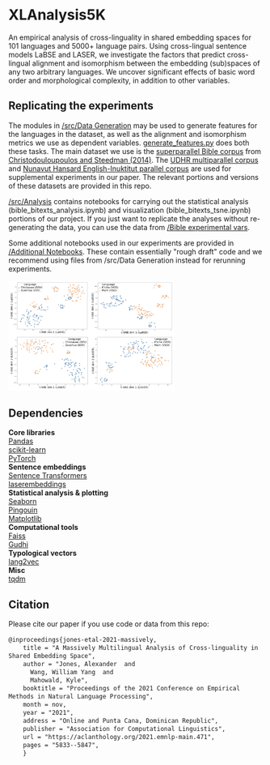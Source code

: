 # XLAnalysis5K
An empirical analysis of cross-linguality in shared embedding spaces for 101 languages and 5000+ language pairs. Using cross-lingual sentence models LaBSE and LASER, we investigate the factors that predict cross-lingual alignment and isomorphism between the embedding (sub)spaces of any two arbitrary languages. We uncover significant effects of basic word order and morphological complexity, in addition to other variables.

## Replicating the experiments
The modules in [/src/Data Generation](https://github.com/AlexJonesNLP/XLAnalysis5K/tree/main/src/Data%20Generation) may be used to generate features for the languages in the dataset, as well as the alignment and isomorphism metrics we use as dependent variables. [generate_features.py](https://github.com/AlexJonesNLP/XLAnalysis5K/blob/main/src/Data%20Generation/generate_features.py) does both these tasks. The main dataset we use is the [superparallel Bible corpus](https://christos-c.com/bible/) from [Christodouloupoulos and Steedman (2014)](https://doi.org/10.1007/s10579-014-9287-y). The [UDHR multiparallel corpus](http://research.ics.aalto.fi/cog/data/udhr/) and [Nunavut Hansard English-Inuktitut parallel corpus](https://nrc-digital-repository.canada.ca/eng/view/object/?id=c7e34fa7-7629-43c2-bd6d-19b32bf64f60) are used for supplemental experiments in our paper. The relevant portions and versions of these datasets are provided in this repo.

[/src/Analysis](https://github.com/AlexJonesNLP/XLAnalysis5K/tree/main/src/Analysis) contains notebooks for carrying out the statistical analysis (bible_bitexts_analysis.ipynb) and visualization (bible_bitexts_tsne.ipynb) portions of our project. If you just want to replicate the analyses without re-generating the data, you can use the data from [/Bible experimental vars](https://github.com/AlexJonesNLP/XLAnalysis5K/tree/main/Bible%20experimental%20vars). 

Some additional notebooks used in our experiments are provided in [/Additional Notebooks](https://github.com/AlexJonesNLP/XLAnalysis5K/tree/main/Additional%20Notebooks). These contain essentially "rough draft" code and we recommend using files from /src/Data Generation instead for rerunning experiments.

<img src="isomorphism_tsne.png" width="65%">

## Dependencies 

**Core libraries** \
[Pandas](https://pandas.pydata.org/pandas-docs/stable/getting_started/install.html) \
[scikit-learn](https://scikit-learn.org/stable/install.html) \
[PyTorch](https://pytorch.org) \
**Sentence embeddings** \
[Sentence Transformers](https://www.sbert.net) \
[laserembeddings](https://pypi.org/project/laserembeddings/) \
**Statistical analysis \& plotting** \
[Seaborn](https://seaborn.pydata.org/installing.html) \
[Pingouin](https://pingouin-stats.org) \
[Matplotlib](https://matplotlib.org/stable/users/installing.html) \
**Computational tools** \
[Faiss](https://github.com/facebookresearch/faiss) \
[Gudhi](http://gudhi.gforge.inria.fr/python/latest/installation.html) \
**Typological vectors** \
[lang2vec](https://pypi.org/project/lang2vec/) \
**Misc** \
[tqdm](https://pypi.org/project/tqdm/)

## Citation

Please cite our paper if you use code or data from this repo:

```
@inproceedings{jones-etal-2021-massively,
    title = "A Massively Multilingual Analysis of Cross-linguality in Shared Embedding Space",
    author = "Jones, Alexander  and
      Wang, William Yang  and
      Mahowald, Kyle",
    booktitle = "Proceedings of the 2021 Conference on Empirical Methods in Natural Language Processing",
    month = nov,
    year = "2021",
    address = "Online and Punta Cana, Dominican Republic",
    publisher = "Association for Computational Linguistics",
    url = "https://aclanthology.org/2021.emnlp-main.471",
    pages = "5833--5847",
    }
```
